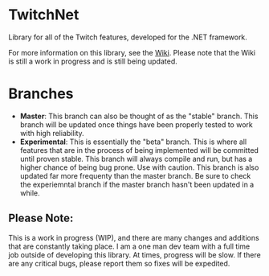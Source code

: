 # TwitchNet
Library for all of the Twitch features, developed for the .NET framework.

For more information on this library, see the [Wiki](https://github.com/RokuHodo/TwitchNet/wiki). Please note that the Wiki is still a work in progress and is still being updated.

# Branches
- **Master**: This branch can also be thought of as the "stable" branch. This branch will be updated once things have been properly tested to work with high reliability.
- **Experimental**: This is essentially the "beta" branch. This is where all features that are in the process of being implemented will be committed until proven stable. This branch will always compile and run, but has a higher chance of being bug prone. Use with caution. This branch is also updated far more frequenty than the master branch. Be sure to check the experiemntal branch if the master branch hasn't been updated in a while.

## Please Note:
This is a work in progress (WIP), and there are many changes and additions that are constantly taking place. I am a one man dev team with a full time job outside of developing this library. At times, progress will be slow. If there are any critical bugs, please report them so fixes will be expedited.
